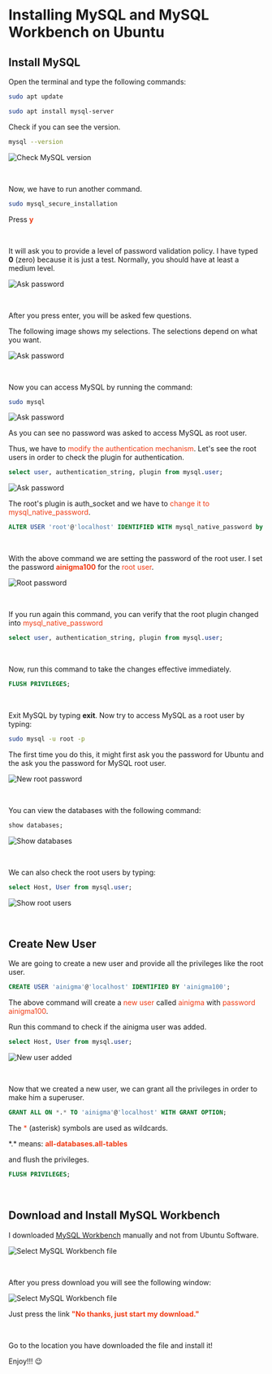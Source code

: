 # Installing MySQL and MySQL Workbench on Ubuntu

## Install MySQL
Open the terminal and type the following commands:

```bash
sudo apt update
```

```bash
sudo apt install mysql-server
```

Check if you can see the version.

```bash
mysql --version
```
![Check MySQL version](images/version.png)

<br>

Now, we have to run another command.

```bash
sudo mysql_secure_installation
```

Press <span style="color:#f03c15">**y**</span>

<br>

It will ask you to provide a level of password validation policy. I have typed **0** (zero) because it is just a test. Normally, you should have at least a medium level.

![Ask password](images/ask_password.png)

<br>

After you press enter, you will be asked few questions. 

The following image shows my selections. The selections depend on what you want.

![Ask password](images/selections.png)

<br>

Now you can access MySQL by running the command:


```bash
sudo mysql
```

![Ask password](images/no_password_asked.png)

As you can see no password was asked to access MySQL as root user.

Thus, we have to <span style="color:#f03c15">modify the authentication mechanism</span>. Let's see the root users in order to check the plugin for authentication.

```sql
select user, authentication_string, plugin from mysql.user;
```

![Ask password](images/auth_socket.png)

The root's plugin is auth_socket and we have to <span style="color:#f03c15">change it to mysql_native_password</span>.

```sql
ALTER USER 'root'@'localhost' IDENTIFIED WITH mysql_native_password by 'ainigma100';
```

<br>

With the above command we are setting the password of the root user. I set the password <span style="color:#f03c15">**ainigma100**</span> for the <span style="color:#f03c15">root user</span>.

![Root password](images/ainigma100.png)

<br>

If you run again this command, you can verify that the root plugin changed into <span style="color:#f03c15"> mysql_native_password</span>

```sql
select user, authentication_string, plugin from mysql.user;
```

<br>

Now, run this command to take the changes effective immediately.

```sql
FLUSH PRIVILEGES;
```
<br>

Exit MySQL by typing **exit**. Now try to access MySQL as a root user by typing: 

```bash
sudo mysql -u root -p
```
 The first time you do this, it might first ask you the password for Ubuntu and the ask you the password for MySQL root user.

![New root password](images/new_root_password.png)

<br>

You can view the databases with the following command:

```sql
show databases;
```

![Show databases](images/show_databases.png)

<br>

We can also check the root users by typing:

```sql
select Host, User from mysql.user;
```

![Show root users](images/root_users.png)

<br>

## Create New User
We are going to create a new user and provide all the privileges like the root user.

```sql
CREATE USER 'ainigma'@'localhost' IDENTIFIED BY 'ainigma100';
```

The above command will create a <span style="color:#f03c15">new user</span> called <span style="color:#f03c15">ainigma</span> with <span style="color:#f03c15">password ainigma100</span>.

Run this command to check if the ainigma user was added.

```sql
select Host, User from mysql.user;
```


![New user added](images/user_added.png)

<br>

Now that we created a new user, we can grant all the privileges in order to make him a superuser.


```sql
GRANT ALL ON *.* TO 'ainigma'@'localhost' WITH GRANT OPTION;
```

The <span style="color:#f03c15">*</span> (asterisk) symbols are used as wildcards.

\*.\* means: <span style="color:#f03c15">**all-databases**</span>.<span style="color:#f03c15">**all-tables**</span>

and flush the privileges.


```sql
FLUSH PRIVILEGES;
```
<br>

## Download and Install MySQL Workbench

I downloaded [MySQL Workbench](https://dev.mysql.com/downloads/workbench/) manually and not from Ubuntu Software.

![Select MySQL Workbench file](images/select_version.png)

<br>

After you press download you will see the following window:

![Select MySQL Workbench file](images/select_version_2.png)

Just press the link <span style="color:#f03c15">**"No thanks, just start my download."**</span>

<br>

Go to the location you have downloaded the file and install it!

Enjoy!!! :wink:
